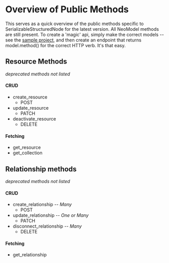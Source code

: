 # Overview of Public Methods

This serves as a quick overview of the public methods specific to SerializableStructuredNode for the latest version. All
NeoModel methods are still present. To create a 'magic' api, simply make the correct models -- see the 
[sample project](https://github.com/buckmaxwell/sample-neo-api), and then create an endpoint that returns model.method()
for the correct HTTP verb.  It's that easy.


## Resource Methods
*deprecated methods not listed*

#### CRUD
* create_resource
  * POST
* update_resource
  * PATCH
* deactivate_resource
  * DELETE

#### Fetching
* get_resource
* get_collection

## Relationship methods
*deprecated methods not listed*

#### CRUD
* create_relationship -- *Many*
  * POST
* update_relationship -- *One or Many*
  * PATCH
* disconnect_relationship -- *Many*
  * DELETE

#### Fetching
* get_relationship
